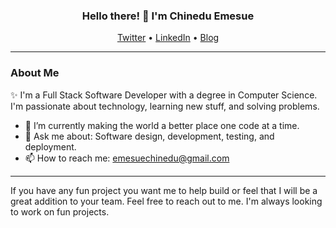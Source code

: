 <h3 align="center"> Hello there! 👋 I'm Chinedu Emesue</h3>
<p align="center">
  <a href="https://twitter.com/its_nedum">Twitter</a> •
  <a href="https://www.linkedin.com/in/chinedu-emesue">LinkedIn</a> •
  <a href="https://itsnedum.hashnode.dev/">Blog</a>
</p>

---
### About Me
✨ I'm a Full Stack Software Developer with a degree in Computer Science. I'm passionate about technology, learning new stuff, and solving problems.
- 🔭 I’m currently making the world a better place one code at a time.
- 💬 Ask me about: Software design, development, testing, and deployment.
- 📫 How to reach me: emesuechinedu@gmail.com

---
<!-- ### Projects
- <b>Neighborhood Aid</b> <br>
  <span>A platform for exchanging acts of kindness.</span> <br>
  Technology used: React and Ruby on Rails. [website](https://neighborhood-aid.netlify.app)
- <b>Office Manager</b> <br>
  <span>An efficient and secure way to receive and move files/proposal/memo from one office to another within an organization.</span> <br>
  Technology used: React, Nodejs and Postgres. [website](https://e-office-manager.herokuapp.com)
- <b>Fitness Tracker</b> <br>
  <span>This web app helps users keep track of their fitness habit.</span> <br>
  Technology used: Ruby on Rails. [website](https://move-nd-groove.herokuapp.com)
- <b>Esmartcards</b> <br>
  <span>An online access card store for WAEC, NECO, NABTEB result checker pins and JAMB correction of data.</span> <br>
  Technology used: PHP. [website](https://www.esmartcards.com.ng) <br>
 [more projects](https://chineduemesue.netlify.app) -->
 
 <p>If you have any fun project you want me to help build or feel that I will be a great addition to your team. Feel free to reach out to me. I'm always looking to work on fun projects.</p>
<!--
**its-nedum/its-nedum** is a ✨ _special_ ✨ repository because its `README.md` (this file) appears on your GitHub profile.

Here are some ideas to get you started:

- 🔭 I’m currently working on ...
- 🌱 I’m currently learning ...
- 👯 I’m looking to collaborate on ...
- 🤔 I’m looking for help with ...
- 💬 Ask me about ...
- 📫 How to reach me: ...
- 😄 Pronouns: ...
- ⚡ Fun fact: ...
-->
